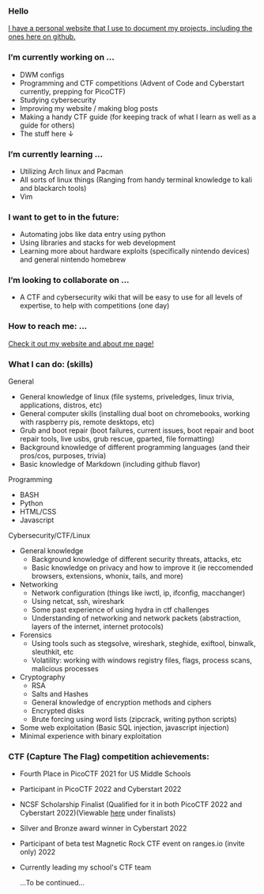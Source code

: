 ### Hello
[I have a personal website that I use to document my projects, including the ones here on github.](https://m-watermelon.github.io/WatermelonBlog/)


### I’m currently working on ...

   - DWM configs
   - Programming and CTF competitions (Advent of Code and Cyberstart currently, prepping for PicoCTF)
   - Studying cybersecurity
   - Improving my website / making blog posts
   - Making a handy CTF guide (for keeping track of what I learn as well as a guide for others)
   - The stuff here ↓

### I’m currently learning ...
   - Utilizing Arch linux and Pacman
   - All sorts of linux things (Ranging from handy terminal knowledge to kali and blackarch tools)
   - Vim 

    
### I want to get to in the future:
   - Automating jobs like data entry using python
   - Using libraries and stacks for web development
   - Learning more about hardware exploits (specifically nintendo devices) and general nintendo homebrew

### I’m looking to collaborate on ...
   - A CTF and cybersecurity wiki that will be easy to use for all levels of expertise, to help with competitions (one day)

### How to reach me: ...
  [Check it out my website and about me page! ](https://m-watermelon.github.io/WatermelonBlog/)
    
### What I can do: (skills)

General
   - General knowledge of linux (file systems, priveledges, linux trivia, applications, distros, etc)
   - General computer skills (installing dual boot on chromebooks, working with raspberry pis, remote desktops, etc)
   - Grub and boot repair (boot failures, current issues, boot repair and boot repair tools, live usbs, grub rescue, gparted, file formatting)
   - Background knowledge of different programming languages (and their pros/cos, purposes, trivia) 
   - Basic knowledge of Markdown (including github flavor)
    
Programming
   - BASH 
   - Python
   - HTML/CSS
   - Javascript
    
 Cybersecurity/CTF/Linux
   - General knowledge
      - Background knowledge of different security threats, attacks, etc 
      - Basic knowledge on privacy and how to improve it (ie reccomended browsers, extensions, whonix, tails, and more)
   - Networking 
      - Network configuration (things like iwctl, ip, ifconfig, macchanger)
      - Using netcat, ssh, wireshark
      - Some past experience of using hydra in ctf challenges
      - Understanding of networking and network packets (abstraction, layers of the internet, internet protocols)
   - Forensics
       - Using tools such as stegsolve, wireshark, steghide, exiftool, binwalk, sleuthkit, etc
       - Volatility: working with windows registry files, flags, process scans, malicious processes
   - Cryptography
       - RSA
       - Salts and Hashes
       - General knowledge of encryption methods and ciphers 
       - Encrypted disks
       - Brute forcing using word lists (zipcrack, writing python scripts)
   - Some web exploitation (Basic SQL injection, javascript injection)
   - Minimal experience with binary exploitation
 
 ### CTF (Capture The Flag) competition achievements:
 - Fourth Place in PicoCTF 2021 for US Middle Schools
 - Participant in PicoCTF 2022 and Cyberstart 2022
 - NCSF Scholarship Finalist (Qualified for it in both PicoCTF 2022 and Cyberstart 2022)(Viewable [here](https://www.nationalcyberscholarship.org/winners-2022) under finalists)
 - Silver and Bronze award winner in Cyberstart 2022
 - Participant of beta test Magnetic Rock CTF event on ranges.io (invite only) 2022
 - Currently leading my school's CTF team
 
   ...To be continued...
